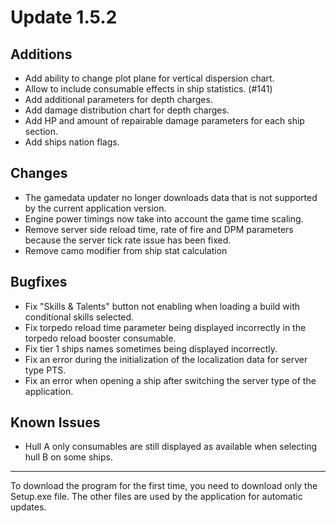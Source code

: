 # Update 1.5.2

## Additions
- Add ability to change plot plane for vertical dispersion chart.
- Allow to include consumable effects in ship statistics. (#141)
- Add additional parameters for depth charges.
- Add damage distribution chart for depth charges.
- Add HP and amount of repairable damage parameters for each ship section.
- Add ships nation flags.

## Changes
- The gamedata updater no longer downloads data that is not supported by the current application version. 
- Engine power timings now take into account the game time scaling.
- Remove server side reload time, rate of fire and DPM parameters because the server tick rate issue has been fixed.
- Remove camo modifier from ship stat calculation

## Bugfixes
- Fix "Skills & Talents" button not enabling when loading a build with conditional skills selected.
- Fix torpedo reload time parameter being displayed incorrectly in the torpedo reload booster consumable.
- Fix tier 1 ships names sometimes being displayed incorrectly.
- Fix an error during the initialization of the localization data for server type PTS.
- Fix an error when opening a ship after switching the server type of the application.

## Known Issues
- Hull A only consumables are still displayed as available when selecting hull B on some ships.
___
To download the program for the first time, you need to download only the Setup.exe file. The other files are used by
the application for automatic updates.
